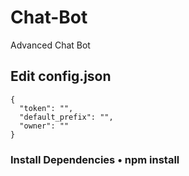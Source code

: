 # Chat-Bot
Advanced Chat Bot 

## Edit config.json
```
{
  "token": "",
  "default_prefix": "",
  "owner": ""
}
```
### Install Dependencies • npm install
